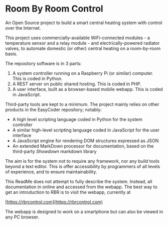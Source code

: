 # Room By Room Control

An Open Source project to build a smart central heating system with control over the Internet.

This project uses commercially-available WiFi-connected modules - a temperature sensor and a relay module - and electrically-powered radiator valves, to automate domestic (or other) central heating on a room-by-room basis.

The repository software is in 3 parts:

  1. A system controller running on a Raspberry Pi (or similar) computer. This is coded in Python.
  1. A REST server on public shared hosting. This is coded in PHP.
  1. A user interface, built as a browser-based mobile webapp. This is coded in JavaScript.

Third-party tools are kept to a minimum. The project mainly relies on other products in the EasyCoder repository; notably:

  - A high level scripting language coded in Python for the system controller
  - A similar high-level scripting language coded in JavaScript for the user interface
  - A JavaScript engine for rendering DOM structures expressed as JSON
  - An extended MarkDown processor for documentation, based on the third-party _Showdown_ markdown library

The aim is for the system not to require any framework, nor any build tools beyond a text editor. This is offer accessibility by programmers of all levels of experience, and to ensure maintainability.

This ReadMe does not attempt to fully describe the system. Instead, all documentation in online and accessed from the webapp. The best way to get an introduction to RBR is to visit the webapp, currently at

[https://rbrcontrol.com](https://rbrcontrol.com)

The webapp is designed to work on a smartphone but can also be viewed in any PC browser.